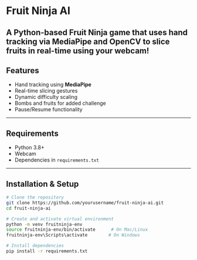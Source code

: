 # Fruit Ninja AI 
A Python-based **Fruit Ninja game** that uses **hand tracking** via MediaPipe and OpenCV to slice fruits in real-time using your webcam!
---
## Features
- Hand tracking using **MediaPipe**
- Real-time slicing gestures
- Dynamic difficulty scaling
- Bombs and fruits for added challenge
- Pause/Resume functionality
---
## Requirements
- Python 3.8+
- Webcam
- Dependencies in `requirements.txt`
---
## Installation & Setup
```bash
# Clone the repository
git clone https://github.com/yourusername/fruit-ninja-ai.git
cd fruit-ninja-ai

# Create and activate virtual environment
python -m venv fruitninja-env
source fruitninja-env/bin/activate      # On Mac/Linux
fruitninja-env\Scripts\activate        # On Windows

# Install dependencies
pip install -r requirements.txt
